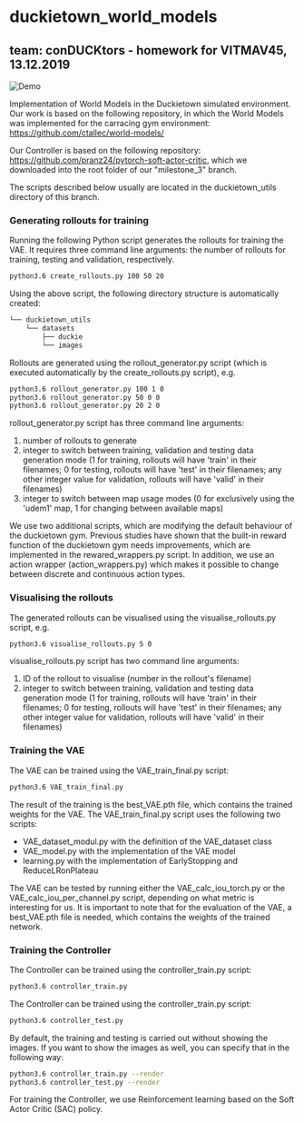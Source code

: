 # duckietown_world_models
## team: conDUCKtors - homework for VITMAV45, 13.12.2019

![Demo](Gifs/duckie_test.gif)

Implementation of World Models in the Duckietown simulated environment. Our work is based on the following repository, in which the World Models was implemented for the carracing gym environment:
https://github.com/ctallec/world-models/

Our Controller is based on the following repository: https://github.com/pranz24/pytorch-soft-actor-critic, which we downloaded into the root folder of our "milestone_3" branch.

The scripts described below usually are located in the duckietown_utils directory of this branch.

### Generating rollouts for training

Running the following Python script generates the rollouts for training the VAE. It requires three command line arguments: the number of rollouts for training, testing and validation, respectively.

```bash
python3.6 create_rollouts.py 100 50 20
```

Using the above script, the following directory structure is automatically created:
```bash
└── duckietown_utils
    └── datasets
        ├── duckie
        └── images
```
Rollouts are generated using the rollout_generator.py script (which is executed automatically by the create_rollouts.py script), e.g.
```bash
python3.6 rollout_generator.py 100 1 0
python3.6 rollout_generator.py 50 0 0
python3.6 rollout_generator.py 20 2 0
```
rollout_generator.py script has three command line arguments:
1. number of rollouts to generate
2. integer to switch between training, validation and testing data generation mode (1 for training, rollouts will have 'train' in their filenames; 0 for testing, rollouts will have 'test' in their filenames; any other integer value for validation, rollouts will have 'valid' in their filenames)
3. integer to switch between map usage modes (0 for exclusively using the 'udem1' map, 1 for changing between available maps)

We use two additional scripts, which are modifying the default behaviour of the duckietown gym. Previous studies have shown that the built-in reward function of the duckietown gym needs improvements, which are implemented in the rewared_wrappers.py script. In addition, we use an action wrapper (action_wrappers.py) which makes it possible to change between discrete and continuous action types.

### Visualising the rollouts
The generated rollouts can be visualised using the visualise_rollouts.py script, e.g.
```bash
python3.6 visualise_rollouts.py 5 0
```
visualise_rollouts.py script has two command line arguments:
1. ID of the rollout to visualise (number in the rollout's filename)
2. integer to switch between training, validation and testing data generation mode (1 for training, rollouts will have 'train' in their filenames; 0 for testing, rollouts will have 'test' in their filenames; any other integer value for validation, rollouts will have 'valid' in their filenames)


### Training the VAE
The VAE can be trained using the VAE_train_final.py script:
```bash
python3.6 VAE_train_final.py
```
The result of the training is the best_VAE.pth file, which contains the trained weights for the VAE.
The VAE_train_final.py script uses the following two scripts:
- VAE_dataset_modul.py with the definition of the VAE_dataset class 
- VAE_model.py with the implementation of the VAE model
- learning.py with the implementation of EarlyStopping and ReduceLRonPlateau

The VAE can be tested by running either the VAE_calc_iou_torch.py or the VAE_calc_iou_per_channel.py script, depending on what metric is interesting for us. It is important to note that for the evaluation of the VAE, a best_VAE.pth file is needed, which contains the weights of the trained network.


### Training the Controller
The Controller can be trained using the controller_train.py script:
```bash
python3.6 controller_train.py
```

The Controller can be trained using the controller_train.py script:
```bash
python3.6 controller_test.py
```
By default, the training and testing is carried out without showing the images. If you want to show the images as well, you can specify that in the following way:
```bash
python3.6 controller_train.py --render
python3.6 controller_test.py --render
```
For training the Controller, we use Reinforcement learning based on the Soft Actor Critic (SAC) policy.
